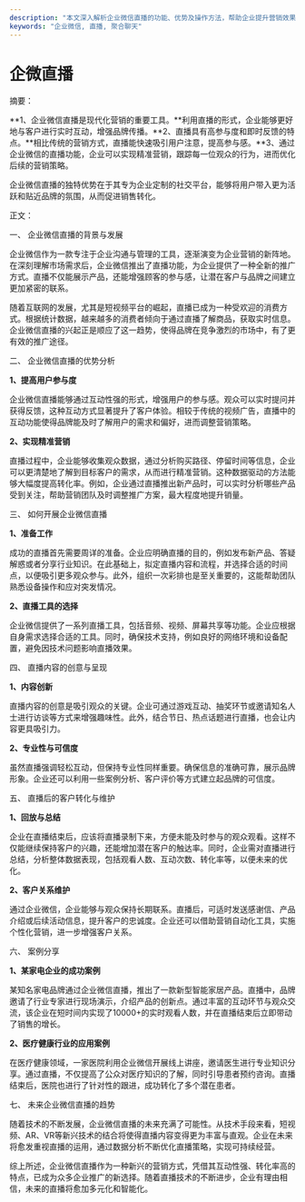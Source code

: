 ```yaml
---
description: "本文深入解析企业微信直播的功能、优势及操作方法，帮助企业提升营销效果和客户互动。"
keywords: "企业微信, 直播, 聚合聊天"
---
```

# 企微直播

摘要：

**1、企业微信直播是现代化营销的重要工具。**利用直播的形式，企业能够更好地与客户进行实时互动，增强品牌传播。**2、直播具有高参与度和即时反馈的特点。**相比传统的营销方式，直播能快速吸引用户注意，提高参与感。**3、通过企业微信的直播功能，企业可以实现精准营销，跟踪每一位观众的行为，进而优化后续的营销策略。

企业微信直播的独特优势在于其专为企业定制的社交平台，能够将用户带入更为活跃和贴近品牌的氛围，从而促进销售转化。

正文：

一、 企业微信直播的背景与发展

企业微信作为一款专注于企业沟通与管理的工具，逐渐演变为企业营销的新阵地。在深刻理解市场需求后，企业微信推出了直播功能，为企业提供了一种全新的推广方式。直播不仅能展示产品，还能增强顾客的参与感，让潜在客户与品牌之间建立更加紧密的联系。

随着互联网的发展，尤其是短视频平台的崛起，直播已成为一种受欢迎的消费方式。根据统计数据，越来越多的消费者倾向于通过直播了解商品，获取实时信息。企业微信直播的兴起正是顺应了这一趋势，使得品牌在竞争激烈的市场中，有了更有效的推广途径。

二、 企业微信直播的优势分析

**1、提高用户参与度**

企业微信直播能够通过互动性强的形式，增强用户的参与感。观众可以实时提问并获得反馈，这种互动方式显著提升了客户体验。相较于传统的视频广告，直播中的互动功能使得品牌能及时了解用户的需求和偏好，进而调整营销策略。

**2、实现精准营销**

直播过程中，企业能够收集观众数据，通过分析购买路径、停留时间等信息，企业可以更清楚地了解到目标客户的需求，从而进行精准营销。这种数据驱动的方法能够大幅度提高转化率。例如，企业通过直播推出新产品时，可以实时分析哪些产品受到关注，帮助营销团队及时调整推广方案，最大程度地提升销量。

三、 如何开展企业微信直播

**1、准备工作**

成功的直播首先需要周详的准备。企业应明确直播的目的，例如发布新产品、答疑解惑或者分享行业知识。在此基础上，拟定直播内容和流程，并选择合适的时间点，以便吸引更多观众参与。此外，组织一次彩排也是至关重要的，这能帮助团队熟悉设备操作和应对突发情况。

**2、直播工具的选择**

企业微信提供了一系列直播工具，包括音频、视频、屏幕共享等功能。企业应根据自身需求选择合适的工具。同时，确保技术支持，例如良好的网络环境和设备配置，避免因技术问题影响直播效果。

四、 直播内容的创意与呈现

**1、内容创新**

直播内容的创意是吸引观众的关键。企业可通过游戏互动、抽奖环节或邀请知名人士进行访谈等方式来增强趣味性。此外，结合节日、热点话题进行直播，也会让内容更具吸引力。

**2、专业性与可信度**

虽然直播强调轻松互动，但保持专业性同样重要。确保信息的准确可靠，展示品牌形象。企业还可以利用一些案例分析、客户评价等方式建立起品牌的可信度。

五、 直播后的客户转化与维护

**1、回放与总结**

企业在直播结束后，应该将直播录制下来，方便未能及时参与的观众观看。这样不仅能继续保持客户的兴趣，还能增加潜在客户的触达率。同时，企业需对直播进行总结，分析整体数据表现，包括观看人数、互动次数、转化率等，以便未来的优化。

**2、客户关系维护**

通过企业微信，企业能够与观众保持长期联系。直播后，可适时发送感谢信、产品介绍或后续活动信息，提升客户的忠诚度。企业还可以借助营销自动化工具，实施个性化营销，进一步增强客户关系。

六、 案例分享

**1、某家电企业的成功案例**

某知名家电品牌通过企业微信直播，推出了一款新型智能家居产品。直播中，品牌邀请了行业专家进行现场演示，介绍产品的创新点。通过丰富的互动环节与观众交流，该企业在短时间内实现了10000+的实时观看人数，并在直播结束后立即带动了销售的增长。

**2、医疗健康行业的应用案例**

在医疗健康领域，一家医院利用企业微信开展线上讲座，邀请医生进行专业知识分享。通过直播，不仅提高了公众对医疗知识的了解，同时引导患者预约咨询。直播结束后，医院也进行了针对性的跟进，成功转化了多个潜在患者。

七、 未来企业微信直播的趋势

随着技术的不断发展，企业微信直播的未来充满了可能性。从技术手段来看，短视频、AR、VR等新兴技术的结合将使得直播内容变得更为丰富与直观。企业在未来将愈发重视直播的运用，通过数据分析不断优化直播策略，实现可持续经营。

综上所述，企业微信直播作为一种新兴的营销方式，凭借其互动性强、转化率高的特点，已成为众多企业推广的新选择。随着直播技术的不断进步，企业有理由相信，未来的直播将愈加多元化和智能化。
